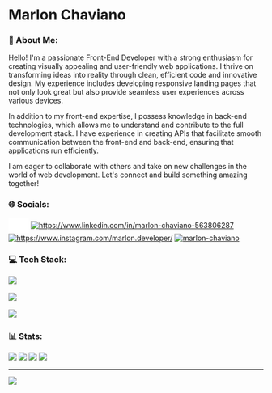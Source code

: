 # Marlon Chaviano
### 💫 About Me:
Hello! I'm a passionate Front-End Developer with a strong enthusiasm for creating visually appealing and user-friendly web applications. I thrive on transforming ideas into reality through clean, efficient code and innovative design. My experience includes developing responsive landing pages that not only look great but also provide seamless user experiences across various devices.

In addition to my front-end expertise, I possess knowledge in back-end technologies, which allows me to understand and contribute to the full development stack. I have experience in creating APIs that facilitate smooth communication between the front-end and back-end, ensuring that applications run efficiently.

I am eager to collaborate with others and take on new challenges in the world of web development. Let's connect and build something amazing together!



### 🌐 Socials:

<p align="left">  
<a href="https://twitter.com/@marlonchaviano" target="blank"><img align="center" src="https://raw.githubusercontent.com/CLorant/readme-social-icons/refs/heads/main/small/light/twitter-x.svg" alt="@marlonchaviano" height="30" width="40" /></a>  
<a href="https://linkedin.com/in/https://www.linkedin.com/in/marlon-chaviano-563806287" target="blank"><img align="center" src="https://skillicons.dev/icons?i=linkedin" alt="https://www.linkedin.com/in/marlon-chaviano-563806287" height="30" width="40" /></a>  
<a href="https://instagram.com/https://www.instagram.com/marlon.developer/" target="blank"><img align="center" src="https://skillicons.dev/icons?i=instagram" alt="https://www.instagram.com/marlon.developer/" height="30" width="40" /></a>  
<a href="https://www.leetcode.com/marlon-chaviano" target="blank"><img align="center" src="https://raw.githubusercontent.com/rahuldkjain/github-profile-readme-generator/master/src/images/icons/Social/leet-code.svg" alt="marlon-chaviano" height="30" width="40" /></a>  
</p>

### 💻 Tech Stack:

<p align="left">
    <img src="https://skillicons.dev/icons?i=html,css,js,sass,bootstrap,tailwind,ts,react,next,astro" />
</p>
<p align="left">
    <img src="https://skillicons.dev/icons?i=py,django,php,laravel,java,mysql,postgres,sqlite" />
</p>
<p align="left">
    <img src="https://skillicons.dev/icons?i=git,vscode,npm,vercel,vite,supabase,prisma,cypress" />
</p>

### 📊 Stats:

<p>
<img src="https://github-readme-stats.vercel.app/api?username=Marlon-Chaviano&theme=github_dark&hide_border=true&include_all_commits=false&count_private=false" />
    <img src="https://github-readme-streak-stats.herokuapp.com/?user=Marlon-Chaviano&theme=github_dark&hide_border=true" />
    <img src="https://github-readme-stats.vercel.app/api/top-langs/?username=Marlon-Chaviano&theme=github_dark&hide_border=true&include_all_commits=false&count_private=false&layout=compact" />
    <img src="https://leetcard.jacoblin.cool/Marlon-Chaviano?theme=nord&extension=" />

</p>

---
[![](https://visitcount.itsvg.in/api?id=Marlon-WebDeveloper&icon=2&color=3)](https://visitcount.itsvg.in)

<!-- Proudly created with GPRM ( https://gprm.itsvg.in ) -->
